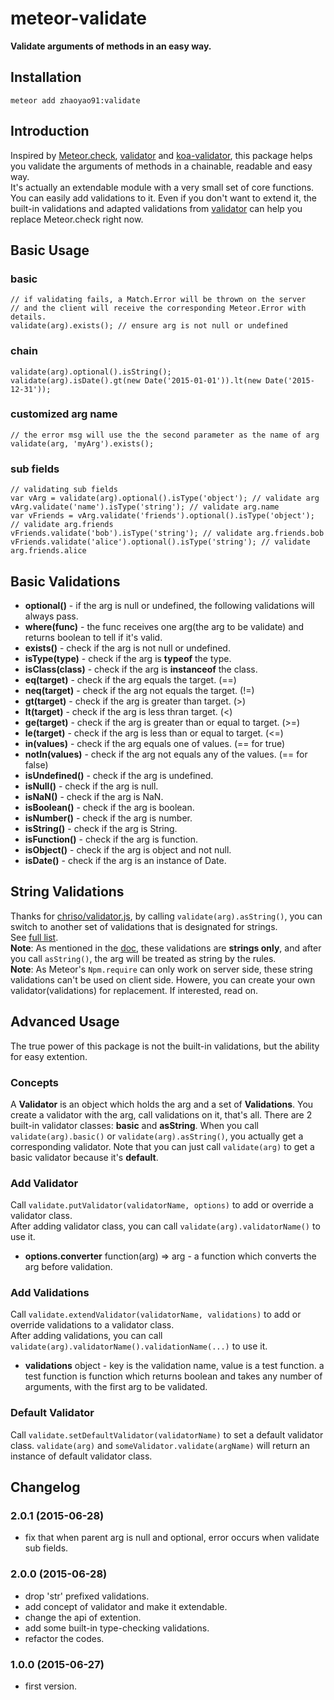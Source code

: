 # meteor-validate

**Validate arguments of methods in an easy way.**  

## Installation
`meteor add zhaoyao91:validate`

## Introduction
Inspired by [Meteor.check](http://docs.meteor.com/#/full/check), [validator](https://github.com/chriso/validator.js) and [koa-validator](https://github.com/RocksonZeta/koa-validate), this package helps you validate the arguments of methods in a chainable, readable and easy way.  
It's actually an extendable module with a very small set of core functions. You can easily add validations to it. Even if you don't want to extend it, the built-in validations and adapted validations from [validator](https://github.com/chriso/validator.js) can help you replace Meteor.check right now.

## Basic Usage
### basic
    // if validating fails, a Match.Error will be thrown on the server 
    // and the client will receive the corresponding Meteor.Error with details.
    validate(arg).exists(); // ensure arg is not null or undefined

### chain
    validate(arg).optional().isString();
    validate(arg).isDate().gt(new Date('2015-01-01')).lt(new Date('2015-12-31'));

### customized arg name
    // the error msg will use the the second parameter as the name of arg
    validate(arg, 'myArg').exists();

### sub fields
    // validating sub fields
    var vArg = validate(arg).optional().isType('object'); // validate arg
    vArg.validate('name').isType('string'); // validate arg.name
    var vFriends = vArg.validate('friends').optional().isType('object'); // validate arg.friends
    vFriends.validate('bob').isType('string'); // validate arg.friends.bob
    vFriends.validate('alice').optional().isType('string'); // validate arg.friends.alice

## Basic Validations
- **optional()** - if the arg is null or undefined, the following validations will always pass.
- **where(func)** - the func receives one arg(the arg to be validate) and returns boolean to tell if it's valid.
- **exists()** - check if the arg is not null or undefined.
- **isType(type)** - check if the arg is **typeof** the type.
- **isClass(class)** - check if the arg is **instanceof** the class.
- **eq(target)** - check if the arg equals the target. (==)
- **neq(target)** - check if the arg not equals the target. (!=)
- **gt(target)** - check if the arg is greater than target. (>)
- **lt(target)** - check if the arg is less thran target. (<)
- **ge(target)** - check if the arg is greater than or equal to target. (>=)
- **le(target)** - check if the arg is less than or equal to target. (<=)
- **in(values)** - check if the arg equals one of values. (== for true)
- **notIn(values)** - check if the arg not equals any of the values. (== for false)
- **isUndefined()** - check if the arg is undefined.
- **isNull()** - check if the arg is null.
- **isNaN()** - check if the arg is NaN.
- **isBoolean()** - check if the arg is boolean.
- **isNumber()** - check if the arg is number.
- **isString()** - check if the arg is String.
- **isFunction()** - check if the arg is function.
- **isObject()** - check if the arg is object and not null.
- **isDate()** - check if the arg is an instance of Date.

## String Validations
Thanks for [chriso/validator.js](https://github.com/chriso/validator.js),
by calling `validate(arg).asString()`, you can switch to another set of validations that is designated for strings.  
See [full list](https://github.com/chriso/validator.js#validators).  
**Note**: As mentioned in the [doc](https://github.com/chriso/validator.js#strings-only), these validations are **strings only**, and after you call `asString()`, the arg will be treated as string by the rules.  
**Note**: As Meteor's `Npm.require` can only work on server side, these string validations can't be used on client side. Howere, you can create your own validator(validations) for replacement. If interested, read on.

## Advanced Usage
The true power of this package is not the built-in validations, but the ability for easy extention.  

### Concepts
A **Validator** is an object which holds the arg and a set of **Validations**. You create a validator with the arg, call validations on it, that's all.
There are 2 built-in validator classes: **basic** and **asString**. When you call `validate(arg).basic()` or `validate(arg).asString()`, you actually get a corresponding validator. Note that you can just call `validate(arg)` to get a basic validator because it's **default**.

### Add Validator
Call `validate.putValidator(validatorName, options)` to add or override a validator class.  
After adding validator class, you can call `validate(arg).validatorName()` to use it.

 - **options.converter** function(arg) => arg - a function which converts the arg before validation.

### Add Validations
Call `validate.extendValidator(validatorName, validations)` to add or override validations to a validator class.  
After adding validations, you can call `validate(arg).validatorName().validationName(...)` to use it.

 - **validations** object - key is the validation name, value is a test function. a test function is function which returns boolean and takes any number of arguments, with the first arg to be validated.

### Default Validator
Call `validate.setDefaultValidator(validatorName)` to set a default validator class. `validate(arg)` and `someValidator.validate(argName)` will return an instance of default validator class.

## Changelog

### 2.0.1 (2015-06-28)
 - fix that when parent arg is null and optional, error occurs when validate sub fields.

### 2.0.0 (2015-06-28)
 - drop 'str' prefixed validations.
 - add concept of validator and make it extendable.
 - change the api of extention.
 - add some built-in type-checking validations.
 - refactor the codes.

### 1.0.0 (2015-06-27)
 - first version.
